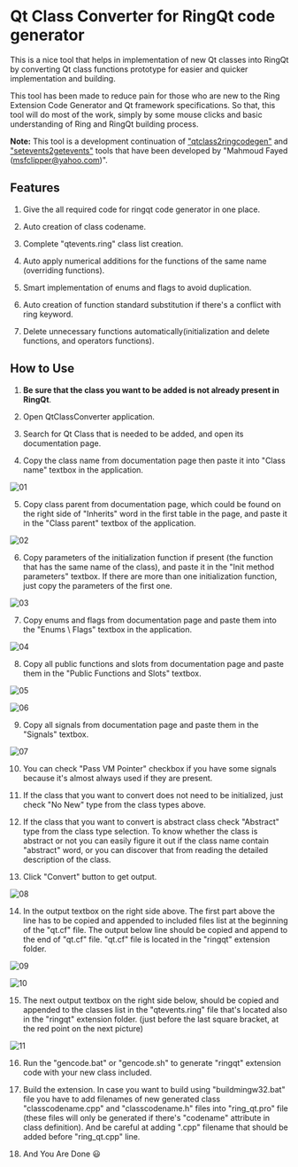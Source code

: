 # Qt Class Converter for RingQt code generator

This is a nice tool that helps in implementation of new Qt classes into RingQt by converting Qt class functions prototype for easier and quicker implementation and building.

This tool has been made to reduce pain for those who are new to the Ring Extension Code Generator and Qt framework specifications. So that, this tool will do most of the work, simply by some mouse clicks and basic understanding of Ring and RingQt building process.

**Note:** This tool is a development continuation of ["qtclass2ringcodegen"](https://github.com/ring-lang/ring/tree/master/samples/tools/qtclass2ringcodegen) and ["setevents2getevents"](https://github.com/ring-lang/ring/tree/master/samples/tools/setevents2getevents) tools that have been developed by "Mahmoud Fayed (msfclipper@yahoo.com)".

## Features

1. Give the all required code for ringqt code generator in one place.

2. Auto creation of class codename.

3. Complete "qtevents.ring" class list creation.

4. Auto apply numerical additions for the functions of the same name (overriding functions).

5. Smart implementation of enums and flags to avoid duplication.

6. Auto creation of function standard substitution if there's a conflict with ring keyword.

7. Delete unnecessary functions automatically(initialization and delete functions, and operators functions).

## How to Use
1. **Be sure that the class you want to be added is not already present in RingQt**.

2. Open QtClassConverter application.

3. Search for Qt Class that is needed to be added, and open its documentation page.

4. Copy the class name from documentation page then paste it into "Class name" textbox in the application.

![01](images/01.jpg)


5. Copy class parent from documentation page, which could be found on the right side of "Inherits" word in the first table in the page, and paste it in the "Class parent" textbox of the application.

![02](images/02.jpg)


6. Copy parameters of the initialization function if present (the function that has the same name of the class), and paste it in the "Init method parameters" textbox. If there are more than one initialization function, just copy the parameters of the first one.

![03](images/03.jpg)


7. Copy enums and flags from documentation page and paste them into the "Enums \ Flags" textbox in the application.

![04](images/04.jpg)


8. Copy all public functions and slots from documentation page and paste them in the "Public Functions and Slots" textbox.

![05](images/05.jpg)

![06](images/06.jpg)


9. Copy all signals from documentation page and paste them in the "Signals" textbox.

![07](images/07.jpg)


10. You can check "Pass VM Pointer" checkbox if you have some signals because it's almost always used if they are present.

11. If the class that you want to convert does not need to be initialized, just check "No New" type from the class types above.

12. If the class that you want to convert is abstract class check "Abstract" type from the class type selection. To know whether the class is abstract or not you can easily figure it out if the class name contain "abstract" word, or you can discover that from reading the detailed description of the class.

13. Click "Convert" button to get output.

![08](images/08.jpg)



14. In the output textbox on the right side above. The first part above the line has to be copied and appended to included files list at the beginning of the "qt.cf" file. The output below line should be copied and append to the end of "qt.cf" file. "qt.cf" file is located in the "ringqt" extension folder.

![09](images/09.jpg)

![10](images/10.jpg)


15. The next output textbox on the right side below, should be copied and appended to the classes list in the "qtevents.ring" file that's located also in the "ringqt" extension folder. (just before the last square bracket, at the red point on the next picture)

![11](images/11.jpg)


16. Run the "gencode.bat" or "gencode.sh" to generate "ringqt" extension code with your new class included.

17. Build the extension. In case you want to build using "buildmingw32.bat" file you have to add filenames of new generated class "classcodename.cpp" and "classcodename.h" files into "ring_qt.pro" file (these files will only be generated if there's "codename" attribute in class definition). And be careful at adding ".cpp" filename that should be added before "ring_qt.cpp" line.

18. And You Are Done  :smiley:

